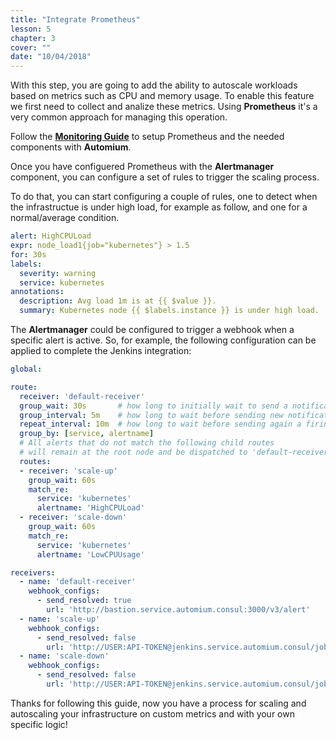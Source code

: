 ```yaml
---
title: "Integrate Prometheus"
lesson: 5
chapter: 3
cover: ""
date: "10/04/2018"
---
```


With this step, you are going to add the ability to autoscale workloads based on metrics such as CPU and memory usage. To enable this feature we first need to collect and analize these metrics. Using **Prometheus** it's a very common approach for managing this operation.

Follow the **[Monitoring Guide](intro)** to setup Prometheus and the needed components with **Automium**.

Once you have configuered Prometheus with the **Alertmanager** component, you can configure a set of rules to trigger the scaling process.

To do that, you can start configuring a couple of rules, one to detect when the infrastructue is under high load, for example as follow, and one for a normal/average condition.

```yaml
alert: HighCPULoad
expr: node_load1{job="kubernetes"} > 1.5
for: 30s
labels:
  severity: warning
  service: kubernetes
annotations:
  description: Avg load 1m is at {{ $value }}.
  summary: Kubernetes node {{ $labels.instance }} is under high load.
```

The **Alertmanager** could be configured to trigger a webhook when a specific alert is active. So, for example, the following configuration can be applied to complete the Jenkins integration:

```yaml
global:

route:
  receiver: 'default-receiver'
  group_wait: 30s       # how long to initially wait to send a notification
  group_interval: 5m    # how long to wait before sending new notification about a group that have been alerted 
  repeat_interval: 10m  # how long to wait before sending again a firing alert.
  group_by: [service, alertname]
  # All alerts that do not match the following child routes
  # will remain at the root node and be dispatched to 'default-receiver'.
  routes:
  - receiver: 'scale-up'
    group_wait: 60s
    match_re:
      service: 'kubernetes'
      alertname: 'HighCPULoad'
  - receiver: 'scale-down'
    group_wait: 60s
    match_re:
      service: 'kubernetes'
      alertname: 'LowCPUUsage'

receivers:
  - name: 'default-receiver'
    webhook_configs:
      - send_resolved: true
        url: 'http://bastion.service.automium.consul:3000/v3/alert'
  - name: 'scale-up'
    webhook_configs:
      - send_resolved: false
        url: 'http://USER:API-TOKEN@jenkins.service.automium.consul/job/autoscale/buildWithParameters?token=JOB-TOKEN&scale=1'
  - name: 'scale-down'
    webhook_configs:
      - send_resolved: false
        url: 'http://USER:API-TOKEN@jenkins.service.automium.consul/job/autoscale/buildWithParameters?token=JOB-TOKEN&scale=-1'
``` 

Thanks for following this guide, now you have a process for scaling and autoscaling your infrastructure on custom metrics and with your own specific logic!

